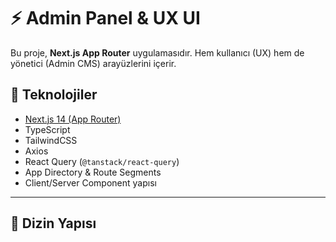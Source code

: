 # ⚡ Admin Panel & UX UI

Bu proje, **Next.js App Router** uygulamasıdır. Hem kullanıcı (UX) hem de yönetici (Admin CMS) arayüzlerini içerir.

## 🚀 Teknolojiler

- [Next.js 14 (App Router)](https://nextjs.org/docs/app)
- TypeScript
- TailwindCSS
- Axios
- React Query (`@tanstack/react-query`)
- App Directory & Route Segments
- Client/Server Component yapısı

---

## 📁 Dizin Yapısı